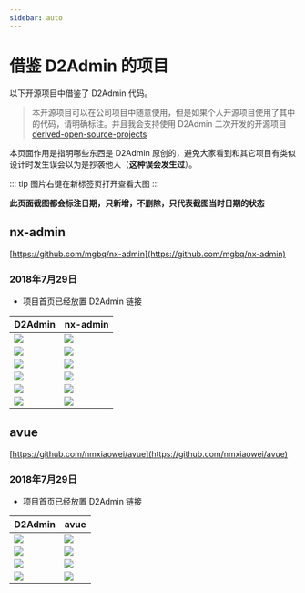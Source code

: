 ```yaml
---
sidebar: auto
---
```


# 借鉴 D2Admin 的项目

以下开源项目中借鉴了 D2Admin 代码。

> 本开源项目可以在公司项目中随意使用，但是如果个人开源项目使用了其中的代码，请明确标注。并且我会支持使用 D2Admin 二次开发的开源项目 [derived-open-source-projects](https://github.com/d2-projects/d2-admin#derived-open-source-projects)

本页面作用是指明哪些东西是 D2Admin 原创的，避免大家看到和其它项目有类似设计时发生误会以为是抄袭他人（**这种误会发生过**）。

::: tip
图片右键在新标签页打开查看大图
:::

**此页面截图都会标注日期，只新增，不删除，只代表截图当时日期的状态**

## nx-admin

[https://github.com/mgbq/nx-admin](https://github.com/mgbq/nx-admin)

### 2018年7月29日

* 项目首页已经放置 D2Admin 链接

| D2Admin | nx-admin |
| --- | --- |
| ![](https://qiniucdn.fairyever.com/20180727103812.png) | ![](https://qiniucdn.fairyever.com/20180727103329.png) |
| ![](https://qiniucdn.fairyever.com/20180727103923.png) | ![](https://qiniucdn.fairyever.com/20180727103931.png) |
| ![](https://qiniucdn.fairyever.com/20180727104208.png) | ![](https://qiniucdn.fairyever.com/20180727104213.png) |
| ![](https://qiniucdn.fairyever.com/20180727104225.png) | ![](https://qiniucdn.fairyever.com/20180727104232.png) |
| ![](https://qiniucdn.fairyever.com/20180727104240.png) | ![](https://qiniucdn.fairyever.com/20180727104245.png) |
| ![](https://qiniucdn.fairyever.com/20180729104137.png) | ![](https://qiniucdn.fairyever.com/20180729104152.png) |

## avue

[https://github.com/nmxiaowei/avue](https://github.com/nmxiaowei/avue)

### 2018年7月29日

* 项目首页已经放置 D2Admin 链接

| D2Admin | avue |
| --- | --- |
| ![](https://qiniucdn.fairyever.com/20180729105741.png) | ![](https://qiniucdn.fairyever.com/20180729105748.png) |
| ![](https://qiniucdn.fairyever.com/20180729110207.png) | ![](https://qiniucdn.fairyever.com/20180729110231.png) |
| ![](https://qiniucdn.fairyever.com/20180729105822.png) | ![](https://qiniucdn.fairyever.com/20180729105839.png) |
| ![](https://qiniucdn.fairyever.com/20180729105855.png) | ![](https://qiniucdn.fairyever.com/20180729105908.png) |
